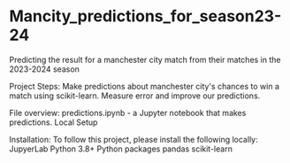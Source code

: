 # Mancity_predictions_for_season23-24
Predicting the result for a manchester city match from their matches in the 2023-2024 season

Project Steps: 
Make predictions about manchester city's chances to win a match using scikit-learn.
Measure error and improve our predictions.

File overview: 
predictions.ipynb - a Jupyter notebook that makes predictions.
Local Setup

Installation: 
To follow this project, please install the following locally:
JupyerLab
Python 3.8+
Python packages
pandas
scikit-learn
